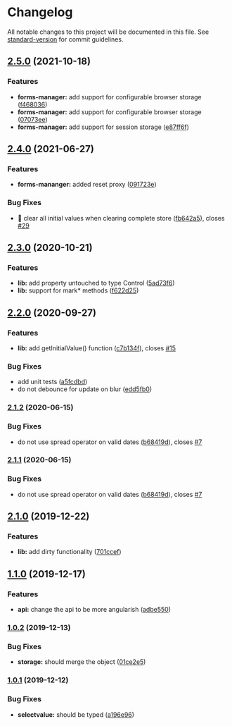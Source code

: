 # Changelog

All notable changes to this project will be documented in this file. See [standard-version](https://github.com/conventional-changelog/standard-version) for commit guidelines.

## [2.5.0](https://github.com/ngneat/forms-manager/compare/v2.4.0...v2.5.0) (2021-10-18)


### Features

* **forms-manager:** add support for configurable browser storage ([f468036](https://github.com/ngneat/forms-manager/commit/f468036ceca4a34b1f9e5d636853943c17f07dfe))
* **forms-manager:** add support for configurable browser storage ([07073ee](https://github.com/ngneat/forms-manager/commit/07073ee679bc16205c41b58a8fb304db24914c24))
* **forms-manager:** add support for session storage ([e87ff6f](https://github.com/ngneat/forms-manager/commit/e87ff6f34392ca890d7efc5ef1a1466e40727175))

## [2.4.0](https://github.com/ngneat/forms-manager/compare/v2.3.0...v2.4.0) (2021-06-27)

### Features

- **forms-mananger:** added reset proxy ([091723e](https://github.com/ngneat/forms-manager/commit/091723edc05350cb7aa8bce2b3afb95dd0c9a291))

### Bug Fixes

- 🐛 clear all initial values when clearing complete store ([fb642a5](https://github.com/ngneat/forms-manager/commit/fb642a5e5358b694be16b4e3f17c2a4faab80c6c)), closes [#29](https://github.com/ngneat/forms-manager/issues/29)

## [2.3.0](https://github.com/ngneat/forms-manager/compare/v2.2.0...v2.3.0) (2020-10-21)

### Features

- **lib:** add property untouched to type Control ([5ad73f6](https://github.com/ngneat/forms-manager/commit/5ad73f621703a03f27c338b1e3242da2474711fa))
- **lib:** support for mark\* methods ([f622d25](https://github.com/ngneat/forms-manager/commit/f622d2546b69859109a1d4e5299103465fbae6fe))

## [2.2.0](https://github.com/ngneat/forms-manager/compare/v2.1.2...v2.2.0) (2020-09-27)

### Features

- **lib:** add getInitialValue() function ([c7b134f](https://github.com/ngneat/forms-manager/commit/c7b134f2a1472680dd99ce0855e1eb11a77f01e8)), closes [#15](https://github.com/ngneat/forms-manager/issues/15)

### Bug Fixes

- add unit tests ([a5fcdbd](https://github.com/ngneat/forms-manager/commit/a5fcdbda41bd470c411d192b06c297c85eed0e38))
- do not debounce for update on blur ([edd5fb0](https://github.com/ngneat/forms-manager/commit/edd5fb07274ddc23e1585acd281c4dd9c06e86aa))

### [2.1.2](https://github.com/ngneat/forms-manager/compare/v2.1.0...v2.1.2) (2020-06-15)

### Bug Fixes

- do not use spread operator on valid dates ([b68419d](https://github.com/ngneat/forms-manager/commit/b68419d121d66b38880dda276bfebd1ccb35d0a7)), closes [#7](https://github.com/ngneat/forms-manager/issues/7)

### [2.1.1](https://github.com/ngneat/forms-manager/compare/v2.1.0...v2.1.1) (2020-06-15)

### Bug Fixes

- do not use spread operator on valid dates ([b68419d](https://github.com/ngneat/forms-manager/commit/b68419d121d66b38880dda276bfebd1ccb35d0a7)), closes [#7](https://github.com/ngneat/forms-manager/issues/7)

## [2.1.0](https://github.com/ngneat/forms-manager/compare/v2.0.0...v2.1.0) (2019-12-22)

### Features

- **lib:** add dirty functionality ([701ccef](https://github.com/ngneat/forms-manager/commit/701ccef119afa9690510d385138d5016dda55bbb))

## [1.1.0](https://github.com/ngneat/forms-manager/compare/v1.0.2...v1.1.0) (2019-12-17)

### Features

- **api:** change the api to be more angularish ([adbe550](https://github.com/ngneat/forms-manager/commit/adbe550e57235a0d33d78c17295b1719c5b0f303))

### [1.0.2](https://github.com/ngneat/forms-manager/compare/v1.0.1...v1.0.2) (2019-12-13)

### Bug Fixes

- **storage:** should merge the object ([01ce2e5](https://github.com/ngneat/forms-manager/commit/01ce2e51c9eb509b49d9fa415d12536e9c817549))

### [1.0.1](https://github.com/ngneat/forms-manager/compare/v1.0.0...v1.0.1) (2019-12-12)

### Bug Fixes

- **selectvalue:** should be typed ([a196e96](https://github.com/ngneat/forms-manager/commit/a196e9625d57bddbcff7d8b471fc0a5a0dcf059a))
